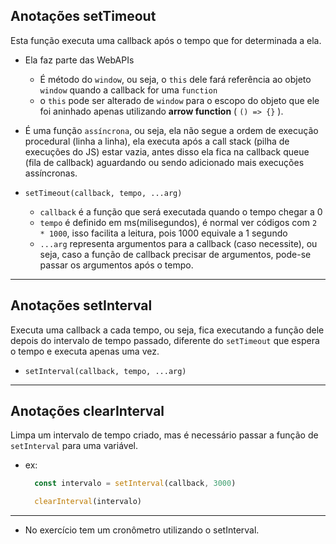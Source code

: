 ## Anotações setTimeout
Esta função executa uma callback após o tempo que for determinada a ela.

- Ela faz parte das WebAPIs
  - É método do `window`, ou seja, o `this` dele fará referência ao objeto `window` quando a callback for uma `function`
  - o `this` pode ser alterado de `window` para o escopo do objeto que ele foi aninhado apenas utilizando **arrow function** ( `() => {}` ). 


- É uma função `assíncrona`, ou seja, ela não segue a ordem de execução procedural (linha a linha), ela executa após a call stack (pilha de execuções do JS) estar vazia, antes disso ela fica na callback queue (fila de callback) aguardando ou sendo adicionado mais execuções assíncronas.

- `setTimeout(callback, tempo, ...arg)`
  - `callback` é a função que será executada quando o tempo chegar a 0
  - `tempo` é definido em ms(milisegundos), é normal ver códigos com `2 * 1000`, isso facilita a leitura, pois 1000 equivale a 1 segundo
  - `...arg` representa argumentos para a callback (caso necessite), ou seja, caso a função de callback precisar de argumentos, pode-se passar os argumentos após o tempo.

---

## Anotações setInterval

Executa uma callback a cada tempo, ou seja, fica executando a função dele depois do intervalo de tempo passado, diferente do `setTimeout` que espera o tempo e executa apenas uma vez.

- `setInterval(callback, tempo, ...arg)`


--- 

## Anotações clearInterval

Limpa um intervalo de tempo criado, mas é necessário passar a função de `setInterval` para uma variável.

- ex: 
  ```JavaScript
    const intervalo = setInterval(callback, 3000)

    clearInterval(intervalo)
  ```

---

- No exercício tem um cronômetro utilizando o setInterval.